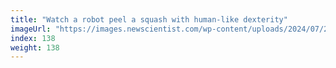 ```yaml
---
title: "Watch a robot peel a squash with human-like dexterity"
imageUrl: "https://images.newscientist.com/wp-content/uploads/2024/07/23145043/SEI_213285031.jpg?width=788"
index: 138
weight: 138
---
```


